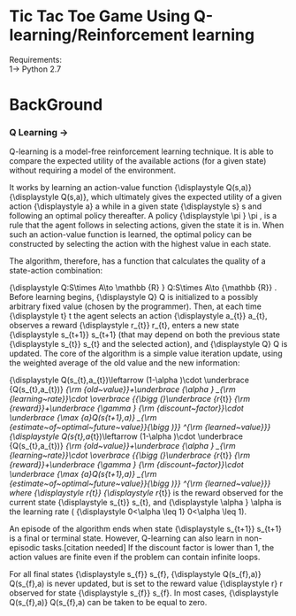 # Tic Tac Toe Game Using Q-learning/Reinforcement learning

Requirements:</br>
    1-> Python 2.7

# BackGround

### Q Learning ->
Q-learning is a model-free reinforcement learning technique. It is able to compare the expected utility of the available actions (for a given state) without requiring a model of the environment.

It works by learning an action-value function {\displaystyle Q(s,a)} {\displaystyle Q(s,a)}, which ultimately gives the expected utility of a given action {\displaystyle a} a while in a given state {\displaystyle s} s and following an optimal policy thereafter. A policy {\displaystyle \pi } \pi , is a rule that the agent follows in selecting actions, given the state it is in. When such an action-value function is learned, the optimal policy can be constructed by selecting the action with the highest value in each state.

  
The algorithm, therefore, has a function that calculates the quality of a state-action combination:

{\displaystyle Q:S\times A\to \mathbb {R} } Q:S\times A\to {\mathbb  {R}} .
Before learning begins, {\displaystyle Q} Q is initialized to a possibly arbitrary fixed value (chosen by the programmer). Then, at each time {\displaystyle t} t the agent selects an action {\displaystyle a_{t}} a_{t}, observes a reward {\displaystyle r_{t}} r_{t}, enters a new state {\displaystyle s_{t+1}} s_{t+1} (that may depend on both the previous state {\displaystyle s_{t}} s_{t} and the selected action), and {\displaystyle Q} Q is updated. The core of the algorithm is a simple value iteration update, using the weighted average of the old value and the new information:

{\displaystyle Q(s_{t},a_{t})\leftarrow (1-\alpha )\cdot \underbrace {Q(s_{t},a_{t})} _{\rm {old~value}}+\underbrace {\alpha } _{\rm {learning~rate}}\cdot \overbrace {{\bigg (}\underbrace {r_{t}} _{\rm {reward}}+\underbrace {\gamma } _{\rm {discount~factor}}\cdot \underbrace {\max _{a}Q(s_{t+1},a)} _{\rm {estimate~of~optimal~future~value}}{\bigg )}} ^{\rm {learned~value}}} {\displaystyle Q(s_{t},a_{t})\leftarrow (1-\alpha )\cdot \underbrace {Q(s_{t},a_{t})} _{\rm {old~value}}+\underbrace {\alpha } _{\rm {learning~rate}}\cdot \overbrace {{\bigg (}\underbrace {r_{t}} _{\rm {reward}}+\underbrace {\gamma } _{\rm {discount~factor}}\cdot \underbrace {\max _{a}Q(s_{t+1},a)} _{\rm {estimate~of~optimal~future~value}}{\bigg )}} ^{\rm {learned~value}}}
where {\displaystyle r_{t}} {\displaystyle r_{t}} is the reward observed for the current state {\displaystyle s_{t}} s_{t}, and {\displaystyle \alpha } \alpha  is the learning rate ( {\displaystyle 0<\alpha \leq 1} 0<\alpha \leq 1).

An episode of the algorithm ends when state {\displaystyle s_{t+1}} s_{t+1} is a final or terminal state. However, Q-learning can also learn in non-episodic tasks.[citation needed] If the discount factor is lower than 1, the action values are finite even if the problem can contain infinite loops.

For all final states {\displaystyle s_{f}} s_{f}, {\displaystyle Q(s_{f},a)} Q(s_{f},a) is never updated, but is set to the reward value {\displaystyle r} r observed for state {\displaystyle s_{f}} s_{f}. In most cases, {\displaystyle Q(s_{f},a)} Q(s_{f},a) can be taken to be equal to zero.
  
  
 

